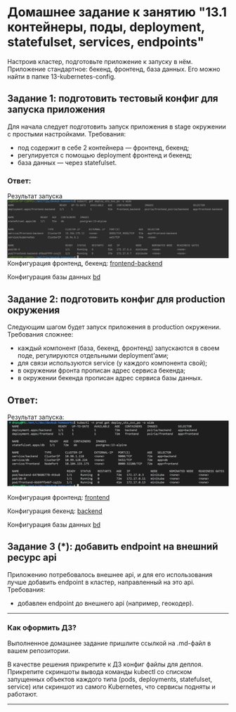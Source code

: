 # Домашнее задание к занятию "13.1 контейнеры, поды, deployment, statefulset, services, endpoints"
Настроив кластер, подготовьте приложение к запуску в нём. Приложение стандартное: бекенд, фронтенд, база данных. Его можно найти в папке 13-kubernetes-config.

## Задание 1: подготовить тестовый конфиг для запуска приложения
Для начала следует подготовить запуск приложения в stage окружении с простыми настройками. Требования:
* под содержит в себе 2 контейнера — фронтенд, бекенд;
* регулируется с помощью deployment фронтенд и бекенд;
* база данных — через statefulset.

### Ответ:

Результат запуска
![img_1.png](img_1.png)
Конфигурация фронтенд, бекенд:
[frontend-backend](manifests_stage/13.1%20frontend-backend.yaml)

Конфигурация базы данных
[bd](manifests_stage/13.1%20db.yaml)

## Задание 2: подготовить конфиг для production окружения
Следующим шагом будет запуск приложения в production окружении. Требования сложнее:
* каждый компонент (база, бекенд, фронтенд) запускаются в своем поде, регулируются отдельными deployment’ами;
* для связи используются service (у каждого компонента свой);
* в окружении фронта прописан адрес сервиса бекенда;
* в окружении бекенда прописан адрес сервиса базы данных.

## Ответ:

Результат запуска:
![img_2.png](img_2.png)

Конфигурация фронтенд:
[frontend](manifests_prod/13.1%20frontend.yaml)

Конфигурация бекенд:
[backend](manifests_prod/13.1%20backend.yaml)

Конфигурация базы данных
[bd](manifests_prod/13.1%20db.yaml)

## Задание 3 (*): добавить endpoint на внешний ресурс api
Приложению потребовалось внешнее api, и для его использования лучше добавить endpoint в кластер, направленный на это api. Требования:
* добавлен endpoint до внешнего api (например, геокодер).

---

### Как оформить ДЗ?

Выполненное домашнее задание пришлите ссылкой на .md-файл в вашем репозитории.

В качестве решения прикрепите к ДЗ конфиг файлы для деплоя. Прикрепите скриншоты вывода команды kubectl со списком запущенных объектов каждого типа (pods, deployments, statefulset, service) или скриншот из самого Kubernetes, что сервисы подняты и работают.

---